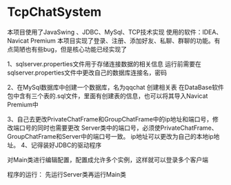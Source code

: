 # TcpChatSystem
本项目使用了JavaSwing 、JDBC、MySql、TCP技术实现 使用的软件：IDEA、Navicat Premium 本项目实现了登录、注册、添加好友、私聊、群聊的功能。有点简陋也有些bug，但是核心功能已经实现了

1、sqlserver.properties文件用于存储连接数据的相关信息 运行前需要在sqlserver.properties文件中更改自己的数据库连接名，密码

2、在MySql数据库中创建一个数据库，名为qqchat 创建相关表 在DataBase软件包中含有三个表的.sql文件，里面有创建表的信息，也可以将其导入Navicat Premium中

3、自己去更改PrivateChatFrame和GroupChatFrame中的ip地址和端口号，修改端口号的同时也需要更改 Server类中的端口号，必须使PrivateChatFrame、GroupChatFrame和Server中的端口号一致。 ip地址可以更改为自己的本地ip地址。 4、记得装好JDBC的驱动程序

对Main类进行编辑配置，配置成允许多个实例，这样就可以登录多个客户端

程序的运行： 先运行Server类再运行Main类
